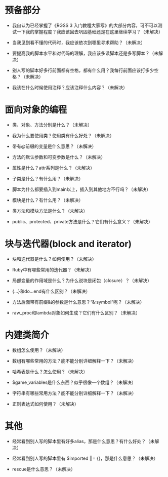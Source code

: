 预备部分
==
* 我自认为已经掌握了《RGSS 3 入门教程大家写》的大部分内容，可不可以测试一下我的掌握程度？我应该回去巩固基础还是在这里继续学习？（未解决）

* 当我见到看不懂的代码时，我应该依次到哪里寻求帮助？（未解决）

* 要提高我的脚本水平和对代码的理解，我应该多读脚本还是多写脚本？（未解决）

* 别人写的脚本好多行前面都有空格，都有什么用？我每行前面应该打多少空格？（未解决）

* 我该在什么时候使用注释？应该注释什么内容？（未解决）


面向对象的编程
==
* 类、对象、方法分别是什么？（未解决）

* 我为什么要使用类？使用类有什么好处？（未解决）

* 带有@前缀的变量是什么意思？（未解决）

* 方法的默认参数和可变参数是什么？（未解决）

* 属性是什么？attr系列是什么？（未解决）

* 子类是什么？有什么用？（未解决）

* 脚本为什么都要插入到main以上，插入到其他地方不行吗？（未解决）

* 模块是什么？有什么用？（未解决）

* 类方法和模块方法是什么？（未解决）

* public、protected、private方法是什么？它们有什么意义？（未解决）


块与迭代器(block and iterator)
==
* 块和迭代器是什么？如何使用？（未解决）

* Ruby中有哪些常用的迭代器？（未解决）

* 局部变量的作用域是什么？为什么说块是闭包（closure）？（未解决）

* {...}和do...end有什么区别？（未解决）

* 方法后面带有前缀&的参数是什么意思？“&:symbol”呢？（未解决）

* raw_proc和lambda对象如何生成？它们有什么区别？（未解决）


内建类简介
==
* 数组怎么使用？（未解决）

* 数组有哪些常用的方法？能不能分别详细解释一下？（未解决）

* 哈希表是什么？怎么使用？（未解决）

* $game_variables是什么东西？似乎很像一个数组？（未解决）

* 字符串有哪些常用方法？能不能分别详细解释一下？（未解决）

* 正则表达式如何使用？（未解决）


其他
==
* 经常看到别人写的脚本里有好多alias，那是什么意思？有什么好处？（未解决）

* 经常看到别人写的脚本里有 $imported ||= {}，那是什么意思？（未解决）

* rescue是什么意思？（未解决）

